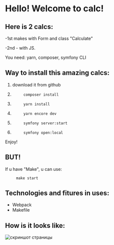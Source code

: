 Hello! Welcome to calc!
======================
Here is 2 calcs:
--------------
-1st makes with Form and class "Calculate"

-2nd - with JS.

You need: yarn, composer, symfony CLI

Way to install this amazing calcs:
-----
1. download it from github


2.          composer install
3.          yarn install
4.          yarn encore dev
5.          symfony server:start
6.          symfony open:local

Enjoy!

BUT!
---
If u have "Make", u can use:

         make start

Technologies and fitures in uses:
----
* Webpack
* Makefile

How is it looks like:
-----
![скриншот страницы](https://i.imgur.com/CkvyGce.png "Выложено на imgur")